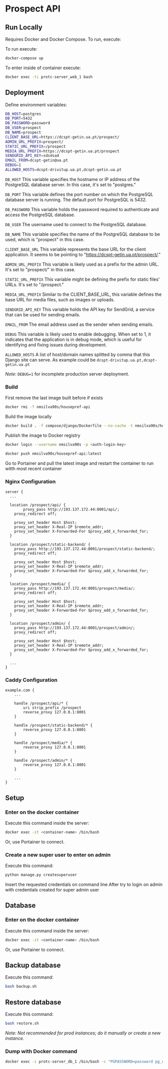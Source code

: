 # Prospect API

## Run Locally

Requires Docker and Docker Compose. To run, execute:

To run execute:

```bash
docker-compose up
```

To enter inside of container execute:

```bash
docker exec -ti protc-server_web_1 bash
```

## Deployment

Define environment variables:

```bash
DB_HOST=postgres
DB_PORT=5432
DB_PASSWORD=password
DB_USER=prospect
DB_NAME=prospect
CLIENT_BASE_URL=https://dcspt-getin.ua.pt/prospect/
ADMIN_URL_PREFIX=prospect/
STATIC_URL_PREFIX=/prospect
MEDIA_URL_PREFIX=https://dcspt-getin.ua.pt/prospect
SENDGRID_API_KEY=sdsdsad
EMAIL_FROM=dcspt-getin@ua.pt
DEBUG=1
ALLOWED_HOSTS=dcspt-drivitup.ua.pt,dcspt-getin.ua.pt
```

`DB_HOST` This variable specifies the hostname or IP address of the PostgreSQL database server. In this case, it's set to "postgres."

`DB_PORT` This variable defines the port number on which the PostgreSQL database server is running. The default port for PostgreSQL is 5432.

`DB_PASSWORD` This variable holds the password required to authenticate and access the PostgreSQL database.

`DB_USER` The username used to connect to the PostgreSQL database.

`DB_NAME` This variable specifies the name of the PostgreSQL database to be used, which is "prospect" in this case.

`CLIENT_BASE_URL` This variable represents the base URL for the client application. It seems to be pointing to "https://dcspt-getin.ua.pt/prospect/."

`ADMIN_URL_PREFIX` This variable is likely used as a prefix for the admin URL. It's set to "prospect/" in this case.

`STATIC_URL_PREFIX` This variable might be defining the prefix for static files' URLs. It's set to "/prospect."

`MEDIA_URL_PREFIX` Similar to the CLIENT_BASE_URL, this variable defines the base URL for media files, such as images or uploads.

`SENDGRID_API_KEY` This variable holds the API key for SendGrid, a service that can be used for sending emails.

`EMAIL_FROM` The email address used as the sender when sending emails.

`DEBUG` This variable is likely used to enable debugging. When set to 1, it indicates that the application is in debug mode, which is useful for identifying and fixing issues during development.

`ALLOWED_HOSTS` A list of host/domain names splitted by comma that this Django site can serve. As example could be `dcspt-drivitup.ua.pt,dcspt-getin.ua.pt`

_Note_: `DEBUG=1` for incomplete production server deployment.

### Build

First remove the last image built before if exists

```bash
docker rmi -f nmsilva90s/housepref-api
```

Build the image locally

```bash
docker build . -f compose/django/Dockerfile --no-cache -t nmsilva90s/housepref-api
```

Publish the image to Docker registry

```bash
docker login --username nmsilva90s -p <auth-login-key>

docker push nmsilva90s/housepref-api:latest
```

Go to Portainer and pull the latest image and restart the container to run witth most recent container

### Nginx Configuration

```
server {
  ...

  location /prospect/api/ {
		proxy_pass http://193.137.172.44:8001/api/;
    proxy_redirect off;

    proxy_set_header Host $host;
    proxy_set_header X-Real-IP $remote_addr;
    proxy_set_header X-Forwarded-For $proxy_add_x_forwarded_for;
  }

  location /prospect/static-backend/ {
    proxy_pass http://193.137.172.44:8001/prospect/static-backend/;
    proxy_redirect off;

    proxy_set_header Host $host;
    proxy_set_header X-Real-IP $remote_addr;
    proxy_set_header X-Forwarded-For $proxy_add_x_forwarded_for;
  }

  location /prospect/media/ {
    proxy_pass http://193.137.172.44:8001/prospect/media/;
    proxy_redirect off;

    proxy_set_header Host $host;
    proxy_set_header X-Real-IP $remote_addr;
    proxy_set_header X-Forwarded-For $proxy_add_x_forwarded_for;
  }

  location /prospect/admin/ {
    proxy_pass http://193.137.172.44:8001/prospect/admin/;
    proxy_redirect off;

    proxy_set_header Host $host;
    proxy_set_header X-Real-IP $remote_addr;
    proxy_set_header X-Forwarded-For $proxy_add_x_forwarded_for;
  }

  ...
}
```

### Caddy Configuration

```
example.com {
    ...

    handle /prospect/api/* {
        uri strip_prefix /prospect
        reverse_proxy 127.0.0.1:8001
    }

    handle /prospect/static-backend/* {
        reverse_proxy 127.0.0.1:8001
    }

    handle /prospect/media/* {
        reverse_proxy 127.0.0.1:8001
    }

    handle /prospect/admin/* {
        reverse_proxy 127.0.0.1:8001
    }

    ...
}

```

## Setup

### Enter on the docker container

Execute this command inside the server:

```bash
docker exec -it <container-name> /bin/bash
```

Or, use Portainer to connect.

### Create a new super user to enter on admin

Execute this command:

```bash
python manage.py createsuperuser
```

Insert the requested credentials on command line
After try to login on admin with credentials created for super admin user

## Database

### Enter on the docker container

Execute this command inside the server:

```bash
docker exec -it <container-name> /bin/bash
```

Or, use Portainer to connect.

## Backup database

Execute this command:

```bash
bash backup.sh
```

## Restore database

Execute this command:

```bash
bash restore.sh
```

_Note: Not recommended for prod instances; do it manually or create a new instance._

### Dump with Docker command

```bash
docker exec -i protc-server_db_1 /bin/bash -c "PGPASSWORD=password pg_dump --username user django_db" > ./dump.sql
```
